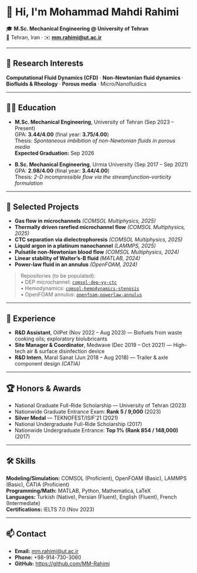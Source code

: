 # 👋 Hi, I'm Mohammad Mahdi Rahimi

🎓 **M.Sc. Mechanical Engineering @ University of Tehran**  
📍 Tehran, Iran · ✉️ **mm.rahimi@ut.ac.ir**

---

## 🔬 Research Interests
**Computational Fluid Dynamics (CFD)** · **Non-Newtonian fluid dynamics** · **Biofluids & Rheology** · **Porous media** · Micro/Nanofluidics

---

## 🧑‍🎓 Education
- **M.Sc. Mechanical Engineering**, University of Tehran (Sep 2023 – Present)  
  GPA: **3.44/4.00** (final year: **3.75/4.00**)  
  Thesis: *Spontaneous imbibition of non-Newtonian fluids in porous media*  
  **Expected Graduation:** Sep 2026

- **B.Sc. Mechanical Engineering**, Urmia University (Sep 2017 – Sep 2021)  
  GPA: **2.98/4.00** (final year: **3.44/4.00**)  
  Thesis: *2-D incompressible flow via the streamfunction–vorticity formulation*

---

## 📂 Selected Projects
- **Gas flow in microchannels** *(COMSOL Multiphysics, 2025)*  
- **Thermally driven rarefied microchannel flow** *(COMSOL Multiphysics, 2025)*  
- **CTC separation via dielectrophoresis** *(COMSOL Multiphysics, 2025)*  
- **Liquid argon in a platinum nanochannel** *(LAMMPS, 2025)*  
- **Pulsatile non-Newtonian blood flow** *(COMSOL Multiphysics, 2024)*  
- **Linear stability of Walter’s-B fluid** *(MATLAB, 2024)*  
- **Power-law fluid in an annulus** *(OpenFOAM, 2024)*

> Repositories (to be populated):  
> • DEP microchannel: [`comsol-dep-yy-ctc`](https://github.com/MM-Rahimi/comsol-dep-yy-ctc)  
> • Hemodynamics: [`comsol-hemodynamics-stenosis`](https://github.com/MM-Rahimi/comsol-hemodynamics-stenosis)  
> • OpenFOAM annulus: [`openfoam-powerlaw-annulus`](https://github.com/MM-Rahimi/openfoam-powerlaw-annulus)

---

## 💼 Experience
- **R&D Assistant**, OilPet (Nov 2022 – Aug 2023) — Biofuels from waste cooking oils; exploratory biolubricants  
- **Site Manager & Coordinator**, Medwave (Dec 2019 – Oct 2021) — High-tech air & surface disinfection device  
- **R&D Intern**, Maral Sanat (Jun 2018 – Aug 2018) — Trailer & axle component design *(CATIA)*

---

## 🏆 Honors & Awards
- National Graduate Full-Ride Scholarship — University of Tehran (2023)  
- Nationwide Graduate Entrance Exam: **Rank 5 / 9,000** (2023)  
- **Silver Medal** — TEKNOFEST/ISIF’21 (2021)  
- National Undergraduate Full-Ride Scholarship (2017)  
- Nationwide Undergraduate Entrance: **Top 1% (Rank 854 / 148,000)** (2017)

---

## 🛠️ Skills
**Modeling/Simulation:** COMSOL (Proficient), OpenFOAM (Basic), LAMMPS (Basic), CATIA (Proficient)  
**Programming/Math:** MATLAB, Python, Mathematica, LaTeX  
**Languages:** Turkish (Native), Persian (Fluent), English (Fluent), French (Intermediate)  
**Certifications:** IELTS 7.0 (Nov 2023)

---

## 📫 Contact
- **Email:** mm.rahimi@ut.ac.ir  
- **Phone:** +98-914-730-3060  
- **GitHub:** https://github.com/MM-Rahimi  
<!-- Optional: [LinkedIn](YOUR_URL) · [Google Scholar](YOUR_URL) -->
